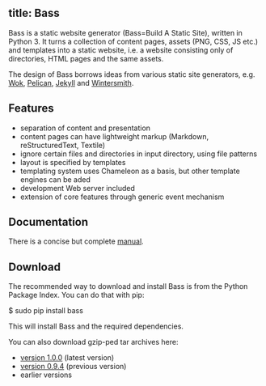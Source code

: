 title: Bass
---

Bass is a static website generator (Bass=Build A Static Site), written in Python 3. It turns a
collection of content pages, assets (PNG, CSS, JS etc.) and templates into a static website, i.e.
 a website consisting only of directories, HTML pages and the same assets.

The design of Bass borrows ideas from various static site generators, e.g.
[Wok][wok], [Pelican][pelican], [Jekyll][jekyll] and [Wintersmith][wintersmith].

Features
--------

- separation of content and presentation
- content pages can have lightweight markup (Markdown, reStructuredText, Textile)
- ignore certain files and directories in input directory, using file patterns
- layout is specified by templates
- templating system uses Chameleon as a basis, but other template engines can be aded
- development Web server included
- extension of core features through generic event mechanism

[wok]: https://github.com/mythmon/wok
[static]: https://www.staticgen.com/
[wintersmith]: https://github.com/jnordberg/wintersmith
[pelican]: https://github.com/getpelican/pelican
[jekyll]: http://jekyllrb.com/

Documentation
-------------
There is a concise but complete [manual](/bass/manual.html).

Download
--------

The recommended way to download and install Bass is from the Python Package Index.
You can do that with pip:

$ sudo pip install bass

This will install Bass and the required dependencies.

You can also download gzip-ped tar archives here:

- [version 1.0.0](/bass/download/bass-1.0.0.tar.gz) (latest version)
- [version 0.9.4](/bass/download/bass-0.9.4.tar.gz) (previous version)
- earlier versions
